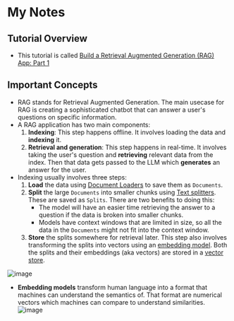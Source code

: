 # My Notes

## Tutorial Overview

* This tutorial is called [Build a Retrieval Augmented Generation (RAG) App: Part 1](https://python.langchain.com/docs/tutorials/rag/)

## Important Concepts

* RAG stands for Retrieval Augmented Generation. The main usecase for RAG is creating a sophisticated chatbot that can answer a user's questions on specific information.
* A RAG application has two main components:
  1. **Indexing**: This step happens offline. It involves loading the data and **indexing** it.
  2. **Retrieval and generation**: This step happens in real-time. It involves taking the user's question and **retrieving** relevant data from the index. Then that data gets passed to the LLM which **generates** an answer for the user.
* Indexing usually involves three steps:
  1. **Load** the data using [Document Loaders](https://python.langchain.com/docs/concepts/document_loaders/) to save them as `Documents`.
  2. **Split** the large `Documents` into smaller chunks using [Text splitters](https://python.langchain.com/docs/concepts/text_splitters/). These are saved as `Splits`. There are two benefits to doing this:
      * The model will have an easier time retrieving the answer to a question if the data is broken into smaller chunks.
      * Models have context windows that are limited in size, so all the data in the `Documents` might not fit into the context window.
  3. **Store** the splits somewhere for retrieval later. This step also involves transforming the splits into vectors using an [embedding model](https://python.langchain.com/docs/concepts/embedding_models/). Both the splits and their embeddings (aka vectors) are stored in a [vector store](https://python.langchain.com/docs/concepts/vectorstores/).
 
![image](https://github.com/user-attachments/assets/8793d53f-cb89-46f4-868f-1c4ba545836b)

* **Embedding models** transform human language into a format that machines can understand the semantics of. That format are numerical vectors which machines can compare to understand similarities.
![image](https://github.com/user-attachments/assets/d524ad1b-46a2-4aca-b0c9-6b2378663876)
